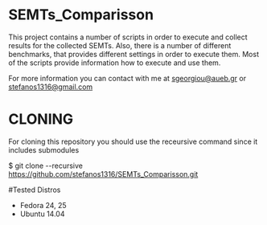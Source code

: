 # SEMTs_Comparisson

This project contains a number of scripts in order to execute and collect results for the collected SEMTs. 
Also, there is a number of different benchmarks, that provides different settings in order to execute them. 
Most of the scripts provide information how to execute and use them.

For more information you can contact with me at <sgeorgiou@aueb.gr> or <stefanos1316@gmail.com>

# CLONING
For cloning this repository you should use the receursive command since it includes submodules

$ git clone --recursive https://github.com/stefanos1316/SEMTs_Comparisson.git

#Tested Distros

* Fedora 24, 25
* Ubuntu 14.04
